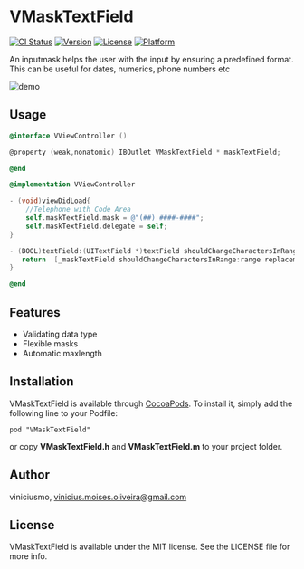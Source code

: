 # VMaskTextField

[![CI Status](http://img.shields.io/travis/viniciusmo/VMaskTextField.svg?style=flat)](https://travis-ci.org/viniciusmo/VMaskTextField)
[![Version](https://img.shields.io/cocoapods/v/VMaskTextField.svg?style=flat)](http://cocoadocs.org/docsets/VMaskTextField)
[![License](https://img.shields.io/cocoapods/l/VMaskTextField.svg?style=flat)](http://cocoadocs.org/docsets/VMaskTextField)
[![Platform](https://img.shields.io/cocoapods/p/VMaskTextField.svg?style=flat)](http://cocoadocs.org/docsets/VMaskTextField)


An inputmask helps the user with the input by ensuring a predefined format. This can be useful for dates, numerics, phone numbers  etc

![demo](https://raw.githubusercontent.com/viniciusmo/VMaskTextField/master/Resources/vmasktextfield.gif)

## Usage
```objective-c
@interface VViewController ()

@property (weak,nonatomic) IBOutlet VMaskTextField * maskTextField;

@end

@implementation VViewController

- (void)viewDidLoad{
    //Telephone with Code Area
    self.maskTextField.mask = @"(##) ####-####";
    self.maskTextField.delegate = self;
}

- (BOOL)textField:(UITextField *)textField shouldChangeCharactersInRange:(NSRange)range replacementString:(NSString *)string{
   return  [_maskTextField shouldChangeCharactersInRange:range replacementString:string];
}

@end
```
## Features

 - Validating  data type
 - Flexible masks
 - Automatic maxlength

## Installation

VMaskTextField is available through [CocoaPods](http://cocoapods.org). To install
it, simply add the following line to your Podfile:

    pod "VMaskTextField"

or copy **VMaskTextField.h** and **VMaskTextField.m** to your project folder.


## Author

viniciusmo, vinicius.moises.oliveira@gmail.com

## License

VMaskTextField is available under the MIT license. See the LICENSE file for more info.

